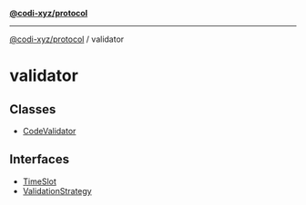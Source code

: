 [**@codi-xyz/protocol**](../README.md)

***

[@codi-xyz/protocol](../modules.md) / validator

# validator

## Classes

- [CodeValidator](classes/CodeValidator.md)

## Interfaces

- [TimeSlot](interfaces/TimeSlot.md)
- [ValidationStrategy](interfaces/ValidationStrategy.md)
